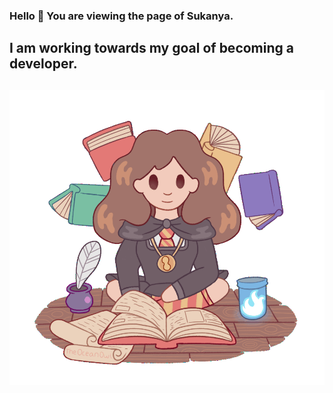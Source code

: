 ### Hello 👋 You are viewing the page of Sukanya.

## I am working towards my goal of becoming a developer.
## ![](hermoine_reading.gif)


